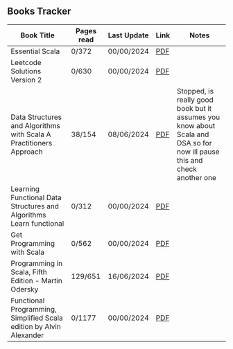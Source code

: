 ## Books Tracker

| Book Title                                                          | Pages read | Last Update | Link                                                                                            | Notes                                                                                                                    |
| ------------------------------------------------------------------- | ---------- | ----------- | ----------------------------------------------------------------------------------------------- | ------------------------------------------------------------------------------------------------------------------------ |
| Essential Scala                                                     | 0/372      | 00/00/2024  | [PDF](./scala/[372]%20essential-scala.pdf)                                                      |                                                                                                                          |
| Leetcode Solutions Version 2                                        | 0/630      | 00/00/2024  | [PDF](./[630]%20Leetcode%20Solutions%20Version%202.pdf)                                         |                                                                                                                          |
| Data Structures and Algorithms with Scala A Practitioners Approach  | 38/154     | 08/06/2024  | [PDF](./scala/[154]%20Data_Structures_and_Algorithms_with_Scala_A_Practitioners_Approach.pdf)   | Stopped, is really good book but it assumes you know about Scala and DSA so for now ill pause this and check another one |
| Learning Functional Data Structures and Algorithms Learn functional | 0/312      | 00/00/2024  | [PDF](./scala/[312]%20Learning_Functional_Data_Structures_and_Algorithms_Learn_functional.pdf)  |                                                                                                                          |
| Get Programming with Scala                                          | 0/562      | 00/00/2024  | [PDF](./scala/[562]%20Get.Programming.with.Scala.pdf)                                           |                                                                                                                          |
| Programming in Scala, Fifth Edition - Martin Odersky                | 129/651    | 16/06/2024  | [PDF](./scala/[651]%20Programming_in_Scala,_Fifth_Edition_Martin_Odersky,_Lex_Spoon_etc.pdf)    |                                                                                                                          |
| Functional Programming, Simplified Scala edition by Alvin Alexander | 0/1177     | 00/00/2024  | [PDF](./scala/[1177]%20Functional_Programming,_Simplified_Scala_edition_by_Alvin_Alexander.pdf) |                                                                                                                          |
